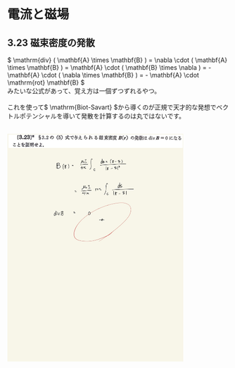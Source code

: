 <script type="text/javascript" async src="https://cdnjs.cloudflare.com/ajax/libs/mathjax/2.7.7/MathJax.js?config=TeX-MML-AM_CHTML">

</script>

<script type="text/x-mathjax-config">
 MathJax.Hub.Config({
 tex2jax: {
 inlineMath: [['$', '$'] ],
 displayMath: [ ['$$','$$'], ["\\[","\\]"] ]
 }
 });
</script>

# 電流と磁場
## 3.23 磁束密度の発散

$ \mathrm{div} ( \mathbf{A} \times \mathbf{B} ) = \nabla \cdot ( \mathbf{A} \times \mathbf{B} ) = \mathbf{A} \cdot ( \mathbf{B} \times \nabla ) =  - \mathbf{A} \cdot ( \nabla \times \mathbf{B} ) = - \mathbf{A} \cdot \mathrm{rot} \mathbf{B} $
<br>
みたいな公式があって、覚え方は一個ずつずれるやつ。
<br>
<br>
これを使って$ \mathrm{Biot-Savart} $から導くのが正規で天才的な発想でベクトルポテンシャルを導いて発散を計算するのは丸ではないです。
<br>
<br>

<img width="400" alt="electromagnetism-133" src="./images/ecmf-23/Electromagnetism-133.jpg">